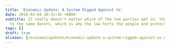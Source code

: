 ```yaml
---
title: 'Economic Update: A System Rigged Against Us'
date: 2018-03-04 20:31:45 +0000
subtitle: It really doesn't matter which of the two parties get in, they're beholden
  to the same donors, which is why the law hurts the people and protects corporations.
tags: []
draft: true
aliases: [/economicupdates/economic-update-a-system-rigged-against-us.md]
---
```

